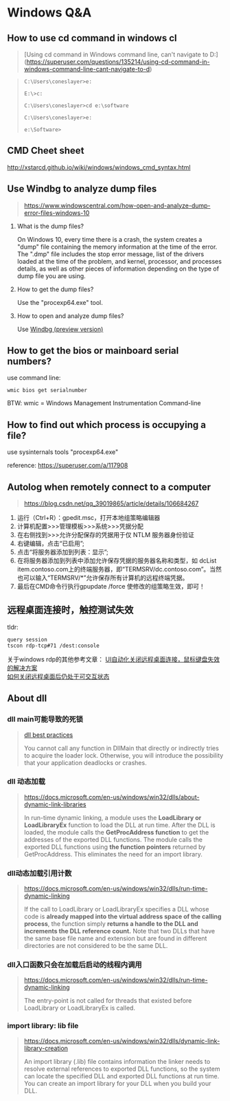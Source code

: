 # Windows Q&A

## How to use cd command in windows cl

> [Using cd command in Windows command line, can't navigate to D:\](https://superuser.com/questions/135214/using-cd-command-in-windows-command-line-cant-navigate-to-d)

> ```
> C:\Users\coneslayer>e:
> 
> E:\>c:
> 
> C:\Users\coneslayer>cd e:\software
> 
> C:\Users\coneslayer>e:
> 
> e:\Software>
> ```

## CMD Cheet sheet

http://xstarcd.github.io/wiki/windows/windows_cmd_syntax.html

## Use Windbg to analyze dump files

> https://www.windowscentral.com/how-open-and-analyze-dump-error-files-windows-10

1. What is the dump files?

   On Windows 10, every time there is a crash, the system creates a "dump" file containing the memory information at the time of the error. The ".dmp" file includes the stop error message, list of the drivers loaded at the time of the problem, and kernel, processor, and processes details, as well as other pieces of information depending on the type of dump file you are using.

2. How to get the dump files?

   Use the "procexp64.exe" tool.

3. How to open and analyze dump files?

   Use [Windbg (preview version)](https://docs.microsoft.com/en-us/windows-hardware/drivers/debugger/debugging-using-windbg-preview)

## How to get the bios or mainboard serial numbers?

use command line:

`wmic bios get serialnumber`

BTW: wmic = Windows Management Instrumentation Command-line

## How to find out which process is occupying a file?

use sysinternals tools "procexp64.exe"

reference: https://superuser.com/a/117908

## Autolog when remotely connect to a computer

> https://blog.csdn.net/qq_39019865/article/details/106684267

1. 运行（Ctrl+R）：gpedit.msc，打开本地组策略编辑器
2. 计算机配置>>>管理模板>>>系统>>>凭据分配
3. 在右侧找到>>>允许分配保存的凭据用于仅 NTLM 服务器身份验证
4. 右键编辑，点击“已启用”;
5. 点击“将服务器添加到列表：显示”;
6. 在将服务器添加到列表中添加允许保存凭据的服务器名称和类型，如 dcList item.contoso.com上的终端服务器，即“TERMSRV/dc.contoso.com”。当然也可以输入“TERMSRV/*”允许保存所有计算机的远程终端凭据。
7. 最后在CMD命令行执行gpupdate /force 使修改的组策略生效，即可！

## 远程桌面连接时，触控测试失效
tldr:  
```
query session
tscon rdp-tcp#71 /dest:console
```
关于windows rdp的其他参考文章：
[UI自动化关闭远程桌面连接，鼠标键盘失效的解决方案](https://www.pianshen.com/article/79591080857/)  
[如何关闭远程桌面后仍处于可交互状态](https://zvv.me/z/1478.html)

## About dll

### dll main可能导致的死锁

> [dll best practices](https://docs.microsoft.com/en-us/windows/win32/dlls/dynamic-link-library-best-practices)
>
> You cannot call any function in DllMain that directly or indirectly tries to acquire the loader lock. Otherwise, you will introduce the possibility that your application deadlocks or crashes.

### dll 动态加载

> https://docs.microsoft.com/en-us/windows/win32/dlls/about-dynamic-link-libraries
>
> In run-time dynamic linking, a module uses the **LoadLibrary or LoadLibraryEx** function to load the DLL at run time. After the DLL is loaded, the module calls the **GetProcAddress function** to get the addresses of the exported DLL functions. The module calls the exported DLL functions using **the function pointers** returned by GetProcAddress. This eliminates the need for an import library.

### dll动态加载引用计数

>https://docs.microsoft.com/en-us/windows/win32/dlls/run-time-dynamic-linking
>
>If the call to LoadLibrary or LoadLibraryEx specifies a DLL whose code is **already mapped into the virtual address space of the calling process**, the function simply **returns a handle to the DLL and increments the DLL reference count.** Note that two DLLs that have the same base file name and extension but are found in different directories are not considered to be the same DLL.

### dll入口函数只会在加载后启动的线程内调用

> https://docs.microsoft.com/en-us/windows/win32/dlls/run-time-dynamic-linking 
>
> The entry-point is not called for threads that existed before LoadLibrary or LoadLibraryEx is called.

### import library: lib file

> https://docs.microsoft.com/en-us/windows/win32/dlls/dynamic-link-library-creation
>
> An import library (.lib) file contains information the linker needs to resolve external references to exported DLL functions, so the system can locate the specified DLL and exported DLL functions at run time. You can create an import library for your DLL when you build your DLL.


